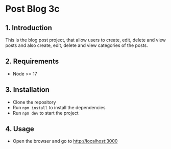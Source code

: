 # Post Blog 3c

## 1. Introduction

This is the blog post project, that allow users to create, edit, delete and view posts and also create, edit, delete and view categories of the posts.

## 2. Requirements

- Node >= 17

## 3. Installation

- Clone the repository
- Run `npm install` to install the dependencies
- Run `npm dev` to start the project

## 4. Usage

- Open the browser and go to [http://localhost:3000](http://localhost:3000)
